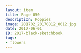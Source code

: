 ```yaml
---
layout: item
title: Page 050
description: Poppies
image: 201702_20170812_0012.jpg
date: 2017-06-01
ID: 2017-black-sketchbook
tags: 
- flowers
---
```

